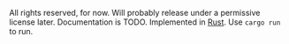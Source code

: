 All rights reserved, for now. Will probably release under a permissive license
later. Documentation is TODO. Implemented in [Rust](http://rust-lang.org). Use
`cargo run` to run.
